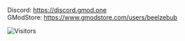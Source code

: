 Discord: https://discord.gmod.one  
GModStore: https://www.gmodstore.com/users/beelzebub  

  
<img alt="Visitors" src="https://visitor-badge.laobi.icu/badge?page_id=Be1zebub"/>  
